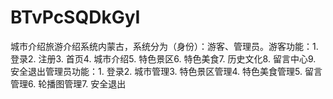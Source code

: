 # BTvPcSQDkGyI
城市介绍旅游介绍系统内蒙古，系统分为（身份）：游客、管理员。游客功能：1. 登录2. 注册3. 首页4. 城市介绍5. 特色景区6. 特色美食7. 历史文化8. 留言中心9. 安全退出管理员功能：1. 登录2. 城市管理3. 特色景区管理4. 特色美食管理5. 留言管理6. 轮播图管理7. 安全退出 
